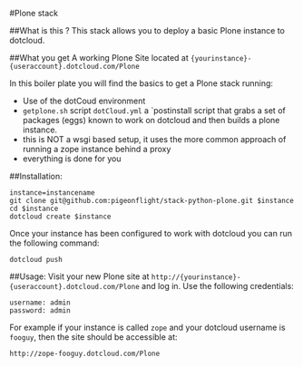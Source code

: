 #Plone stack 

##What is this ?
This stack allows you to deploy a basic Plone instance to dotcloud.

##What you get
A working Plone Site located at
`{yourinstance}-{useraccount}.dotcloud.com/Plone`

In this boiler plate you will find the basics to get a Plone stack running:
* Use of the dotCoud environment
* `getplone.sh` script `dotCloud.yml` a `postinstall script that grabs a set of packages (eggs) known to work on dotcloud and then builds a plone instance.
* this is NOT a wsgi based setup, it uses the more common approach of
  running a zope instance behind a proxy
* everything is done for you

##Installation:

    instance=instancename
    git clone git@github.com:pigeonflight/stack-python-plone.git $instance
    cd $instance
    dotcloud create $instance

Once your instance has been configured to work with dotcloud you can run
the following command:

    dotcloud push 
  
##Usage:
Visit your new Plone site at
`http://{yourinstance}-{useraccount}.dotcloud.com/Plone` and log in.
Use the following credentials:

    username: admin
    password: admin

For example if your instance is called `zope` and your dotcloud username is
`fooguy`, then the site should be accessible at:

    http://zope-fooguy.dotcloud.com/Plone
